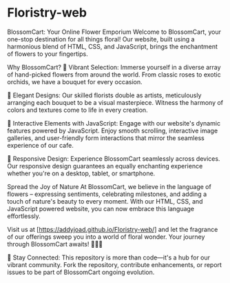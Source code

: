 # Floristry-web
BlossomCart: Your Online Flower Emporium
Welcome to BlossomCart, your one-stop destination for all things floral! Our website, built using a harmonious blend of HTML, CSS, and JavaScript, brings the enchantment of flowers to your fingertips.

Why BlossomCart?
🌼 Vibrant Selection: Immerse yourself in a diverse array of hand-picked flowers from around the world. From classic roses to exotic orchids, we have a bouquet for every occasion.

🎨 Elegant Designs: Our skilled florists double as artists, meticulously arranging each bouquet to be a visual masterpiece. Witness the harmony of colors and textures come to life in every creation.

🎨 Interactive Elements with JavaScript: Engage with our website's dynamic features powered by JavaScript. Enjoy smooth scrolling, interactive image galleries, and user-friendly form interactions that mirror the seamless experience of our cafe.

🌸 Responsive Design: Experience BlossomCart seamlessly across devices. Our responsive design guarantees an equally enchanting experience whether you're on a desktop, tablet, or smartphone.

Spread the Joy of Nature
At BlossomCart, we believe in the language of flowers – expressing sentiments, celebrating milestones, and adding a touch of nature's beauty to every moment. With our HTML, CSS, and JavaScript powered website, you can now embrace this language effortlessly.

Visit us at [https://addyjoad.github.io/Floristry-web/] and let the fragrance of our offerings sweep you into a world of floral wonder. Your journey through BlossomCart awaits! 🌷🌻🌺

📢 Stay Connected: This repository is more than code—it's a hub for our vibrant community. Fork the repository, contribute enhancements, or report issues to be part of BlossomCart ongoing evolution.
